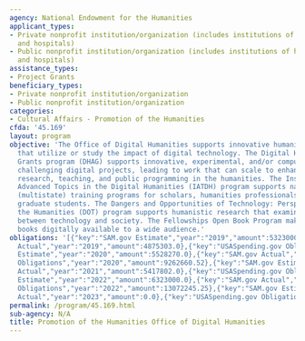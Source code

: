 ```yaml
---
agency: National Endowment for the Humanities
applicant_types:
- Private nonprofit institution/organization (includes institutions of higher education
  and hospitals)
- Public nonprofit institution/organization (includes institutions of higher education
  and hospitals)
assistance_types:
- Project Grants
beneficiary_types:
- Private nonprofit institution/organization
- Public nonprofit institution/organization
categories:
- Cultural Affairs - Promotion of the Humanities
cfda: '45.169'
layout: program
objective: 'The Office of Digital Humanities supports innovative humanities projects
  that utilize or study the impact of digital technology. The Digital Humanities Advancement
  Grants program (DHAG) supports innovative, experimental, and/or computationally
  challenging digital projects, leading to work that can scale to enhance scholarly
  research, teaching, and public programming in the humanities. The Institutes for
  Advanced Topics in the Digital Humanities (IATDH) program supports national or regional
  (multistate) training programs for scholars, humanities professionals, and advanced
  graduate students. The Dangers and Opportunities of Technology: Perspectives from
  the Humanities (DOT) program supports humanistic research that examines the relationship
  between technology and society. The Fellowships Open Book Program makes humanities
  books digitally available to a wide audience.'
obligations: '[{"key":"SAM.gov Estimate","year":"2019","amount":5323000.0},{"key":"SAM.gov
  Actual","year":"2019","amount":4875303.0},{"key":"USASpending.gov Obligations","year":"2019","amount":5305419.89},{"key":"SAM.gov
  Estimate","year":"2020","amount":5528270.0},{"key":"SAM.gov Actual","year":"2020","amount":5528270.0},{"key":"USASpending.gov
  Obligations","year":"2020","amount":9262660.52},{"key":"SAM.gov Estimate","year":"2021","amount":5155000.0},{"key":"SAM.gov
  Actual","year":"2021","amount":5417802.0},{"key":"USASpending.gov Obligations","year":"2021","amount":6295397.69},{"key":"SAM.gov
  Estimate","year":"2022","amount":6323000.0},{"key":"SAM.gov Actual","year":"2022","amount":6314700.0},{"key":"USASpending.gov
  Obligations","year":"2022","amount":13072245.25},{"key":"SAM.gov Estimate","year":"2023","amount":8105000.0},{"key":"SAM.gov
  Actual","year":"2023","amount":0.0},{"key":"USASpending.gov Obligations","year":"2023","amount":2594179.09}]'
permalink: /program/45.169.html
sub-agency: N/A
title: Promotion of the Humanities Office of Digital Humanities
---
```

